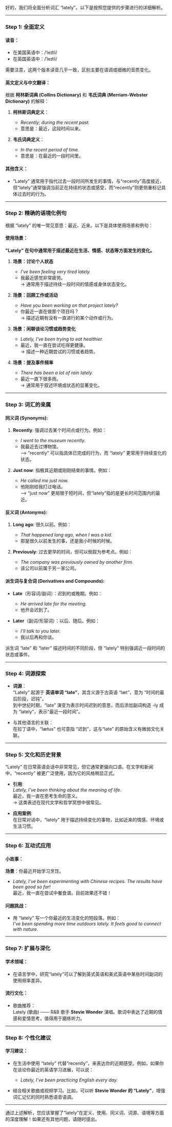好的，我们将全面分析词汇 “lately”。以下是按照您提供的步骤进行的详细解析。

---

### **Step 1: 全面定义**

#### 读音：
- 在美国英语中：/ˈleɪtli/
- 在英国英语中：/ˈleɪtli/

需要注意，这两个版本读音几乎一致，区别主要在语调或细微的音质变化。

#### 英文定义与中文翻译：
根据 **柯林斯词典 (Collins Dictionary)** 和 **韦氏词典 (Merriam-Webster Dictionary)** 的解释：

1. **柯林斯词典定义**：
   - *Recently; during the recent past.*
   - 意思是：最近，这段时间以来。

2. **韦氏词典定义**：
   - *In the recent period of time.*
   - 意思是：在最近的一段时间里。

#### 其他含义：
- “Lately” 通常用于指代过去一段时间所发生的事情，与“recently”高度接近，但“lately”通常强调当前正在持续的状态或感受，而“recently”则更侧重标记具体过去时的行为。

---

### **Step 2: 精确的语境化例句**

根据 “lately” 的唯一常见意思：最近、近来。以下是具体使用场景和例句：

#### 使用场景：
**"Lately" 在句中通常用于描述最近在生活、情感、状态等方面发生的变化。**

1. **场景：讨论个人状态**  
   - *I’ve been feeling very tired lately.*  
   - 我最近感觉非常疲劳。  
   → 通常用于描述持续一段时间的情感或身体状态变化。

2. **场景：回顾工作或活动**  
   - *Have you been working on that project lately?*  
   - 你最近一直在做那个项目吗？  
   → 描述近期有没有一直进行的某个动作或行为。

3. **场景：闲聊谈论习惯或趋势变化**  
   - *Lately, I've been trying to eat healthier.*  
   - 最近，我一直在尝试吃得更健康。  
   → 描述一种近期尝试的习惯或者趋势。

4. **场景：提及事件频率**  
   - *There has been a lot of rain lately.*  
   - 最近一直下很多雨。  
   → 通常用于叙述环境或状态的显著变化。

---

### **Step 3: 词汇的亲属**

#### **同义词 (Synonyms)**:
1. **Recently**: 强调过去某个时间点或行为。例如：  
   - *I went to the museum recently.*  
   - 我最近去过博物馆。  
   --> “recently” 可以指具体已完成的行为，而 “lately” 更常用于持续变化的状态。  

2. **Just now**: 指极其近期或刚刚结束的事情。例如：  
   - *He called me just now.*  
   - 他刚刚给我打过电话。  
   --> “just now” 更局限于短时间，但“lately”指的是更长时间范围内的最近。

#### **反义词 (Antonyms)**:
1. **Long ago**: 很久以前。例如：  
   - *That happened long ago, when I was a kid.*  
   - 那是很久以前发生的事，还是我小时候的时候。

2. **Previously**: 过去更早的时间，但可以倒叙为参考点。例如：  
   - *The company was previously owned by another firm.*  
   - 该公司以前属于另一家公司。

#### **派生词与复合词 (Derivatives and Compounds)**:
- **Late**（形容词/副词）：迟到的或晚期。例如：  
  - *He arrived late for the meeting.*  
  - 他开会迟到了。

- **Later**（副词/形容词）：以后、随后。例如：  
  - *I'll talk to you later.*  
  - 我以后再和你谈。

派生词 “late” 和 “later” 描述时间的不同阶段，但 “lately” 特别强调近一段时间的状态或事件。

---

### **Step 4: 词源探索**

- **词源**：  
  “Lately” 起源于 **英语单词 “late”**，其含义源于古英语 “læt”，意为 “时间的最后阶段，迟钝”。  
  到中世纪时期，“late” 演变为表示时间迟到的意思，而后添加副词构造 -ly 成为 “lately”，表示“最近一段时间”。

- 与其他语言的关联：  
  在拉丁语中，“lætus” 也可意指 “迟到”，这与“late” 的原始含义有微弱文化关联。

---

### **Step 5: 文化和历史背景**

“Lately” 在日常英语会话中非常常见，但它通常更偏向口语。在文学和新闻中，“recently” 被更广泛使用，因为它的风格稍显正式。

- **引用**:  
  *Lately, I've been thinking about the meaning of life.*  
  最近，我一直在思考生命的意义。  
  → 这类表述在现代文学和哲学冥想中很常见。

- **应用案例**:  
  在日常对话中，“lately” 用于描述持续变化的事物，比如近来的情感、环境或生活习惯。

---

### **Step 6: 互动式应用**

#### 小故事：
**场景**：你最近开始学习烹饪。  
- *Lately, I've been experimenting with Chinese recipes. The results have been good so far!*  
最近，我一直在尝试中餐食谱。目前效果还不错！

#### 问题挑战：
- 用 “lately” 写一个你最近的生活变化的短段落。例如：  
*I’ve been spending more time outdoors lately. It feels good to connect with nature.*

---

### **Step 7: 扩展与深化**

#### 学术领域：
- 在语言学中，研究“lately”可以了解到英式英语和美式英语中某些时间副词的使用频率差异。

#### 流行文化：
- 歌曲推荐：  
  Lately (歌曲) —— R&B 歌手 **Stevie Wonder** 演唱。歌词中表达了近期的情感和爱情思考，值得用于磨练听力。

---

### **Step 8: 个性化建议**

#### 学习建议：
- 在生活中使用 “lately” 代替“recently”，来表达你的近期感受。例如，如果你在谈论你最近的英语学习进展，可以说：  
  - *Lately, I’ve been practicing English every day.*  

- 结合相关歌曲或视频学习。比如，可以听 **Stevie Wonder 的 “Lately”**，增强词汇记忆的同时熟悉语音语调。

---

通过上述解析，您应该掌握了“lately”在定义、使用、同义词、词源、语境等方面的深度理解！如果还有其他问题，请随时提出。